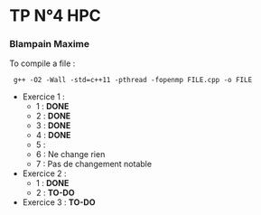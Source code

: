 # TP N°4 HPC
### Blampain Maxime

To compile a file :
```
 g++ -O2 -Wall -std=c++11 -pthread -fopenmp FILE.cpp -o FILE 
```

- Exercice 1 : 
    - 1 : **DONE**
    - 2 : **DONE**
    - 3 : **DONE**
    - 4 : **DONE**
    - 5 :
    - 6 : Ne change rien
    - 7 : Pas de changement notable 
- Exercice 2 : 
    - 1 : **DONE**
    - 2 : **TO-DO**
- Exercice 3 : **TO-DO**